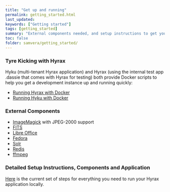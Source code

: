 ```yaml
---
title: "Get up and running"
permalink: getting_started.html
last_updated:
keywords: ["Getting started"]
tags: [getting_started]
summary: "External components needed, and setup instructions to get your application running locally"
toc: false
folder: samvera/getting_started/
---
```


### Tyre Kicking with Hyrax

Hyku (multi-tenant Hyrax application) and Hyrax (using the internal test app .dassie that comes with Hyrax for testing) both provide Docker scripts to help you get a development instance up and running quickly:

- [Running Hyrax with Docker](https://github.com/samvera/hyrax/blob/main/CONTAINERS.md)
- [Running Hyku with Docker](https://github.com/samvera/hyku#with-docker)

### External Components

- [ImageMagick](http://www.imagemagick.org/) with JPEG-2000 support
- [FITS](https://projects.iq.harvard.edu/fits/downloads)
- [Libre Office](https://www.libreoffice.org/)
- [Fedora](http://www.fedora-commons.org/)
- [Solr](http://lucene.apache.org/solr/)
- [Redis](http://redis.io/)
- [ffmpeg](https://github.com/samvera/hyrax#transcoding)

### Detailed Setup Instructions, Components and Application

[Here](https://github.com/samvera/hyrax#working-with-hyrax) is the current set of steps for everything you need to run your Hyrax application locally.
